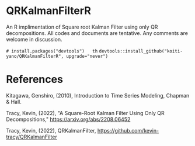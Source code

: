 # QRKalmanFilterR
An R implimentation of Square root Kalman Filter using only QR decompositions. All codes and documents are tentative. Any comments are welcome in discussion.

`# install.packages("devtools")  
th`
`devtools::install_github("koiti-yano/QRKalmanFilterR", upgrade="never")`

# References
Kitagawa, Genshiro, (2010), Introduction to Time Series Modeling, Chapman & Hall.

Tracy, Kevin, (2022), "A Square-Root Kalman Filter Using Only QR Decompositions," https://arxiv.org/abs/2208.06452

Tracy, Kevin, (2022), QRKalmanFilter, 
https://github.com/kevin-tracy/QRKalmanFilter
